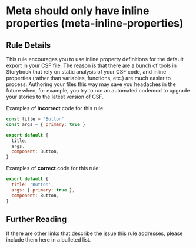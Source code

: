 # Meta should only have inline properties (meta-inline-properties)

<!-- RULE-CATEGORIES:START -->
<!-- RULE-CATEGORIES:END -->

## Rule Details

This rule encourages you to use inline property definitions for the default export in your CSF file. The reason is that there are a bunch of tools in Storybook that rely on static analysis of your CSF code, and inline properties (rather than variables, functions, etc.) are much easier to process. Authoring your files this way may save you headaches in the future when, for example, you try to run an automated codemod to upgrade your stories to the latest version of CSF.

Examples of **incorrect** code for this rule:

```js
const title = 'Button'
const args = { primary: true }

export default {
  title,
  args,
  component: Button,
}
```

Examples of **correct** code for this rule:

```js
export default {
  title: 'Button',
  args: { primary: true },
  component: Button,
}
```

## Further Reading

If there are other links that describe the issue this rule addresses, please include them here in a bulleted list.
